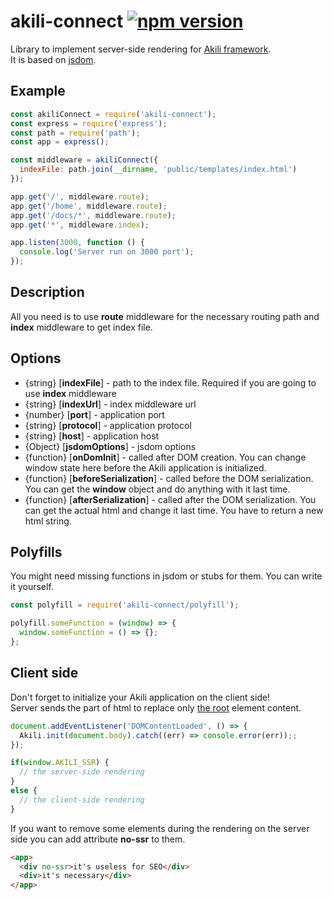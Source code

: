 # akili-connect [![npm version](https://badge.fury.io/js/akili-connect.svg)](https://badge.fury.io/js/akili-connect)
Library to implement server-side rendering for [Akili framework](https://github.com/ortexx/akili).  
It is based on [jsdom](https://github.com/tmpvar/jsdom).

## Example

```js
const akiliConnect = require('akili-connect');
const express = require('express');
const path = require('path');
const app = express();

const middleware = akiliConnect({
  indexFile: path.join(__dirname, 'public/templates/index.html')
});

app.get('/', middleware.route);
app.get('/home', middleware.route);
app.get('/docs/*', middleware.route);
app.get('*', middleware.index);

app.listen(3000, function () {
  console.log('Server run on 3000 port');
});
```

## Description

All you need is to use __route__ middleware for the necessary routing path
and __index__ middleware to get index file.

## Options

* {string} [__indexFile__] - path to the index file. Required if you are going to use __index__ middleware
* {string} [__indexUrl__] - index middleware url 
* {number} [__port__] - application port
* {string} [__protocol__] - application protocol
* {string} [__host__] - application host 
* {Object} [__jsdomOptions__] - jsdom options 
* {function} [__onDomInit__] - called after DOM creation. 
You can change window state here before the Akili application is initialized.
* {function} [__beforeSerialization__] - called before the DOM serialization. 
You can get the __window__ object and do anything with it last time.
* {function} [__afterSerialization__] - called after the DOM serialization. 
You can get the actual html and change it last time. You have to return a new html string.

## Polyfills
You might need missing functions in jsdom or stubs for them.
You can write it yourself.

```js
const polyfill = require('akili-connect/polyfill');

polyfill.someFunction = (window) => {
  window.someFunction = () => {};
};
```

## Client side
Don't forget to initialize your Akili application on the client side!  
Server sends the part of html to replace only [the root](https://akilijs.com/docs/compilation) element content.

```javascript
document.addEventListener('DOMContentLoaded', () => {
  Akili.init(document.body).catch((err) => console.error(err));;
});
```

```javascript
if(window.AKILI_SSR) {
  // the server-side rendering
}
else {
  // the client-side rendering
}
```

If you want to remove some elements during the rendering on the server side you can add attribute __no-ssr__ to them.

```html
<app>
  <div no-ssr>it's useless for SEO</div>
  <div>it's necessary</div>
</app>  
```